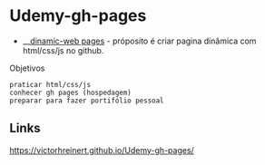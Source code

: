 # Udemy-gh-pages
- __[dinamic-web pages](https://victorhreinert.github.io/Udemy-gh-pages/) - próposito é criar pagina dinâmica com html/css/js no github.


Objetivos

    
    praticar html/css/js
    conhecer gh pages (hospedagem)
    preparar para fazer portifólio pessoal
  

## Links

https://victorhreinert.github.io/Udemy-gh-pages/


